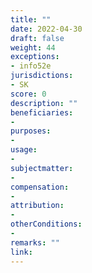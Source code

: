 ```yaml
---
title: ""
date: 2022-04-30
draft: false
weight: 44
exceptions:
- info52e
jurisdictions:
- SK
score: 0
description: "" 
beneficiaries:
- 
purposes: 
- 
usage:
- 
subjectmatter:
- 
compensation:
-
attribution: 
-
otherConditions: 
- 
remarks: ""
link: 
---
```


